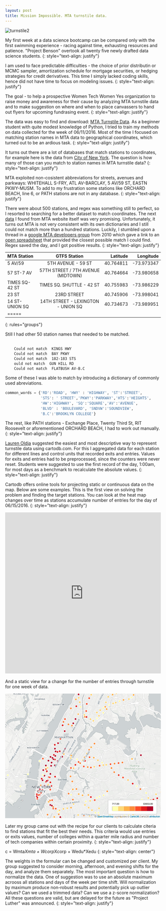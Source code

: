 ```yaml
---
layout: post
title: Mission Impossible. MTA turnstile data.
---
```

![turnstile2](https://farm8.staticflickr.com/7541/15217776574_846f1afdc4_b.jpg)

My first week at a data science bootcamp can be compared only with the first swimming experience - racing against time, exhausting resources and patience. "Project Benson" overtook all twenty five newly drafted data science students. 
{: style="text-align: justify"}

I am used to face predictable difficulties  - the choice of prior distributin or MCMC sampler, amortization schedule for mortgage securities, or hedging strategies for credit derivatives. This time I simply lacked coding skills, hence did not have time to focus on modeling issues.
{: style="text-align: justify"}

The goal  - to help a prospective Women Tech Women Yes organization to raise money and awareness for their cause by analyzing MTA turnstile data and to make suggestion on where and when to place canvassers to hand out flyers for upcoming fundrasing event.
{: style="text-align: justify"}

The data was easy to find and download: [MTA Turnstile Data](http://web.mta.info/developers/turnstile.html). As a beginner student with quite modest knowledge of Python, I tried to train my methods on data collected for the week of 06/11/2016. Most of the time I focused on matching station names in MTA data to geographical coordinates, which turned out to be an ardious task.
{: style="text-align: justify"}

It turns out there are a lot of databases that match stations to coordinates, for example here is the data from [City of New York](https://data.cityofnewyork.us/Transportation/Subway-Entrances/drex-xx56). The question is how many of those can you match to station names in MTA turnstile data? 
{: style="text-align: justify"}

MTA exploited non-cosistent abbreviations for streets, avenues and parkways: WHITEHALL S-FRY, ATL AV-BARCLAY, 5 AV/59 ST, EASTN PKWY-MUSM. To add to my frustration some stations like ORCHARD BEACH, line 6, or PATH stations are not in any database.
{: style="text-align: justify"}

There were about 500 stations, and regex was something still to perfect, so I resorted to searching for a better dataset to match coordinates. The next [data]([http://web.mta.info/developers/sbwy_entrance.html) I found from MTA website itself was very promising. Unfortunately, it turns out MTA is not very consistent with its own dictionaries and I still could not match more than a hundred stations. Luckily, I stumbled upon a thread in a [google MTA developers group](https://groups.google.com/forum/#!topic/mtadeveloperresources/rUnkyRQDN3s) from 2010 which gave a link to an [open spreadsheet](https://docs.google.com/spreadsheets/d/10sz0xWODQ02Kemx6ovS0NLQ_gA0YV9YQtdD7uiCcyjI/edit?hl=en&authkey=CMTzrvwE#gid=4) that provided the closest possible match I could find. Regex saved the day, and I got positive results.
{: style="text-align: justify"}


| MTA Station |  GTFS Station  | Latitude | Longitude |
|:--------|:---------:|--------:|--------:|
| 5 AV/59      |  5TH AVENUE - 59 ST|  40.764811  |  -73.973347  |
| 57 ST-7 AV     |  57TH STREET / 7TH AVENUE (MIDTOWN)  |  40.764664  |  -73.980658   |
| TIMES SQ-42 ST |TIMES  SQ. SHUTTLE - 42 ST|  40.755983  |  -73.986229  |
| 23 ST     | 23RD STREET | 40.745906 |  -73.998041  |
| 14 ST-UNION SQ | 14TH STREET - LEXINGTON - UNION SQ |  40.734673  |  -73.989951 |
|=====
{: rules="groups"}


Still I had other 50 station names that needed to be matched.

```

    Could not match  KINGS HWY
    Could not match  BAY PKWY
    Could not match  182-183 STS
    ould not match  GUN HILL RD
    Could not match  FLATBUSH AV-B.C

```

Some of these I was able to match by introducing a dictionary of commonly used abreviations.


```python
common_words = {'RD':'ROAD', 'HWY' : 'HIGHWAY', 'ST':'STREET',
                'STS': ' STREET','PKWY':'PARKWAY','HTS':'HEIGHTS',
                'HW':'HIGHWAY', 'SQ':'SQUARE','AV':'AVENUE',
                'BLVD' : 'BOULEVARD', 'SNDVW':'SOUNDVIEW', 
                'B.C':'BROOKLYN COLLEGE'}

```

The rest, like PATH stations - Exchange Place, Twenty Third St,  RIT Roosevelt or aforementioned ORCHARD BEACH, I had to work out manually.
{: style="text-align: justify"}

[Lauren Oldja](http://laurenoldja.net/) suggested the easiest and most descriptive way to represent turnstile data using cartodb.com. For this I aggregated data for each station for different lines and control units that recorded exits and entries. Values for exits and entries had to be preprocessed, since the counters were never reset. Students were suggested to use the first record of the day, 1:00am, for most days as a benchmark to recalculate the absolute values.
{: style="text-align: justify"}

Cartodb offers online tools for projecting static or continuous data on the map. Below are some examples. This is the first view on solving the problem and finding the target stations. You can look at the heat map changes over time as stations accumulate number of entries for the day of 06/15/2016.
{: style="text-align: justify"}

<iframe width="100%" height="520" frameborder="0" src="https://jpiterbarg.cartodb.com/viz/5d964966-43a9-11e6-8279-0ea31932ec1d/embed_map" allowfullscreen webkitallowfullscreen mozallowfullscreen oallowfullscreen msallowfullscreen></iframe>


And a static view for a change for the number of entries through turnstile for one week of data.


![cartodbmap2](https://github.com/jpiter/jpiter.github.io/blob/master/_posts/mtacolorplex.png?raw=true)


Later my group came out with the recipe for our clients to calculate citeria to find stations that fit the best their needs. This criteria would use entries or exits values, number of colleges within a quarter mile radius and number of tech companies within certain proximity.
{: style="text-align: justify"}

c = Wmta*Xmta + Wcorp*Xcorp + Wedu*Xedu
{: style="text-align: center"}

The weights in the formular can be changed and customized per client. My group suggested to consider morning, afternoon, and evening shifts for the day, and analyze them separately. The most important question is how to normalize the data. One of suggestion was to use an absolute maximum acrooss all stations and days of the week per time shift. Will normalization by maximum produce non-robust results and potentially pick up outlier values? Can we used a trimmed data? Can we use a z-score normalization? All these questions are valid, but are delayed for the future as "Project Luther" was announced.
{: style="text-align: justify"}

